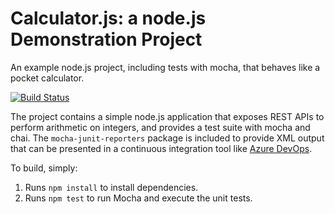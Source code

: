 Calculator.js: a node.js Demonstration Project
==============================================
An example node.js project, including tests with mocha, that behaves like
a pocket calculator.


[![Build Status](https://blaka.visualstudio.com/Prv%20Proekt%20SCRUM/_apis/build/status/blaka.calculator?branchName=master)](https://blaka.visualstudio.com/Prv%20Proekt%20SCRUM/_build/latest?definitionId=4&branchName=master)

The project contains a simple node.js application that exposes REST APIs
to perform arithmetic on integers, and provides a test suite with mocha
and chai.  The `mocha-junit-reporters` package is included to provide XML
output that can be presented in a continuous integration tool like
[Azure DevOps](https://azure.com/devops).

To build, simply:

1. Runs `npm install` to install dependencies.
2. Runs `npm test` to run Mocha and execute the unit tests.

